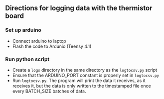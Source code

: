 ## Directions for logging data with the thermistor board

### Set up arduino
* Connect arduino to laptop
* Flash the code to Ardunio (Teensy 4.1)

### Run python script
* Create a `logs` directory in the same directory as the `logtocsv.py` script
* Ensure that the ARDUINO_PORT constant is properly set in `logtocsv.py`
* Run `logtocsv.py`. The program will print the data it receives, as it receives it, but the data is only written to the timestamped file once every BATCH_SIZE batches of data.